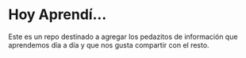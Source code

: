 # Hoy Aprendí...

Este es un repo destinado a agregar los pedazitos de información que aprendemos día a día y que nos gusta compartir con el resto.

